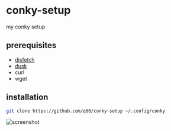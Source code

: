 # conky-setup
my conky setup

## prerequisites
- [disfetch](https://github.com/q60/disfetch)
- [dusk](https://github.com/q60/dusk)
- curl
- wget

## installation
```sh
git clone https://github.com/q60/conky-setup ~/.config/conky
```

![screenshot](https://i.imgur.com/Z8xTxXR.jpg)
